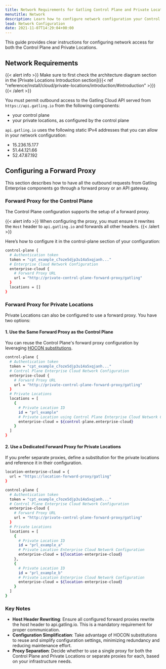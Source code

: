 ```yaml
---
title: Network Requirements for Gatling Control Plane and Private Locations
menutitle: Network
description: Learn how to configure network configuration your Control Plane and Private Locations
lead: Network Configuration
date: 2021-11-07T14:29:04+00:00
---
```


This guide provides clear instructions for configuring network access for both the Control Plane and Private Locations.

## Network Requirements

{{< alert info >}}
Make sure to first check the architecture diagram section in the [Private Locations Introduction section]({{< ref "reference/install/cloud/private-locations/introduction/#introduction" >}})
{{< /alert >}}

You must permit outbound access to the Gatling Cloud API served from `https://api.gatling.io` from the following components:
* your control plane
* your private locations, as configured by the control plane

`api.gatling.io` uses the following static IPv4 addresses that you can allow in your network configuration:
* 15.236.15.177
* 51.44.121.66
* 52.47.87.192

## Configuring a Forward Proxy

This section describes how to have all the outbound requests from Gatling Enterprise components go through a forward proxy or an API gateway.

### Forward Proxy for the Control Plane

The Control Plane configuration supports the setup of a forward proxy. 

{{< alert info >}}
When configuring the proxy, you must ensure it rewrites the `Host` header to `api.gatling.io` and forwards all other headers.
{{< /alert >}}

Here’s how to configure it in the control-plane section of your configuration:
```bash
control-plane {
  # Authentication token
  token = "cpt_example_c7oze5djp3u14a5xqjanh..." 
  # Enterprise Cloud Network Configuration
  enterprise-cloud {
    # Forward Proxy URL
    url = "http://private-control-plane-forward-proxy/gatling"
  }
  locations = [] 
}
```

### Forward Proxy for Private Locations

Private Locations can also be configured to use a forward proxy. You have two options:

#### 1. Use the Same Forward Proxy as the Control Plane

You can reuse the Control Plane's forward proxy configuration by leveraging [HOCON substitutions](https://github.com/lightbend/config/blob/main/HOCON.md#substitutions).
```bash
control-plane {
  # Authentication token
  token = "cpt_example_c7oze5djp3u14a5xqjanh..." 
  # Control Plane Enterprise Cloud Network Configuration
  enterprise-cloud {
    # Forward Proxy URL
    url = "http://private-control-plane-forward-proxy/gatling"
  }
  # Private Locations
  locations = [
    {
      # Private Location ID
      id = "prl_example"
      # Private Location using Control Plane Enterprise Cloud Network Configuration
      enterprise-cloud = ${control-plane.enterprise-cloud}
    }
  ]
}
```

#### 2. Use a Dedicated Forward Proxy for Private Locations

If you prefer separate proxies, define a substitution for the private locations and reference it in their configuration.
```bash
location-enterprise-cloud = {
  url = "https://location-forward-proxy/gatling"
}

control-plane {
  # Authentication token
  token = "cpt_example_c7oze5djp3u14a5xqjanh..." 
  # Control Plane Enterprise Cloud Network Configuration
  enterprise-cloud {
    # Forward Proxy URL
    url = "http://private-control-plane-forward-proxy/gatling"
  }
  # Private Locations
  locations = [
    {
      # Private Location ID
      id = "prl_example_a"
      # Private Location Enterprise Cloud Network Configuration
      enterprise-cloud = ${location-enterprise-cloud}
    },
    {
      # Private Location ID
      id = "prl_example_b"
      # Private Location Enterprise Cloud Network Configuration
      enterprise-cloud = ${location-enterprise-cloud}
    }
  ]
}
```

### Key Notes

* **Host Header Rewriting**: Ensure all configured forward proxies rewrite the host header to api.gatling.io. This is a mandatory requirement for proper communication.
* **Configuration Simplification**: Take advantage of HOCON substitutions to reuse and simplify configuration settings, minimizing redundancy and reducing maintenance effort.
* **Proxy Separation**: Decide whether to use a single proxy for both the Control Plane and Private Locations or separate proxies for each, based on your infrastructure needs.
